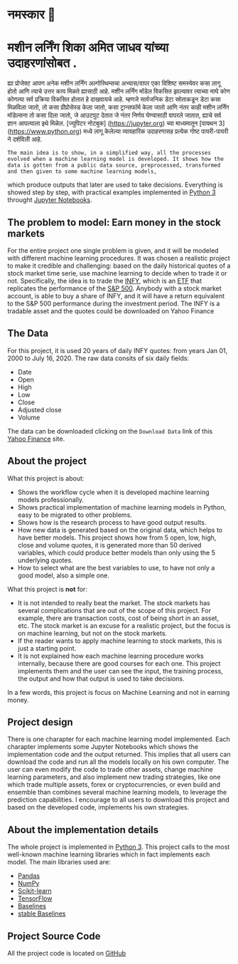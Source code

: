 # नमस्कार  👋

# मशीन लर्निंग शिका अमित जाधव यांच्या उदाहरणांसोबत .

 ह्या प्रोजेक्ट आपण अनेक मशीन लर्निंग अल्गोरिथम्सचा अभ्यास/वापर एका विशिष्ट समस्येवर कसा लागू होतो आणि त्याचे उत्तर काय मिळते ह्यासाठी आहे.
 मशीन लर्निंग मॉडेल विकसित झाल्यावर त्याच्या माघे  कोण कोणत्या सर्व प्रक्रिया विकसित होतात हे दाखवायचे आहे. म्हणजे सार्वजनिक डेटा स्रोताकडून डेटा कसा मिळविला जातो, तो कसा प्रीप्रोसेस्ड केला जातो, कसा ट्रान्सफॉर्म केला जातो आणि नंतर काही मशीन लर्निंग मॉडेल्सना तो कसा दिला जातो,  जे आउटपुट देतात जे नंतर निर्णय घेण्यासाठी वापरले जातात, ह्याचे सर्व ज्ञान आपल्याला इथे मिळेल. [ज्युपिटर नोटबुक] (https://jupyter.org) च्या माध्यमातून [पायथन 3] (https://www.python.org) मध्ये लागू केलेल्या व्यावहारिक उदाहरणासह प्रत्येक गोष्ट पायरी-पायरी ने दर्शविली आहे.

    The main idea is to show, in a simplified way, all the processes evolved when a machine learning model is developed. It shows how the data is gotten from a public data source, preprocessed, transformed and then given to some machine learning models,
which produce outputs that later are used to take decisions. Everything is showed step by step, with practical examples implemented in 
    [Python 3](https://www.python.org) throught [Jupyter Notebooks](https://jupyter.org).

## The problem to model: Earn money in the stock markets

For the entire project one single problem is given, and it will be modeled with different machine learning procedures. It was chosen
a realistic project to make it credible and challenging: based on the daily historical quotes of a stock market time serie, 
use machine learning to decide when to trade it or not. Specifically, the idea is to trade the [INFY](https://finance.yahoo.com/quote/INFY/history?period1=946684800&period2=1594857600&interval=1d&filter=history&frequency=1d), 
which is an [ETF](https://www.investopedia.com/terms/e/etf.asp) that
replicates the performance of the [S&P 500](https://finance.yahoo.com/quote/%5EGSPC?p=^GSPC). Anybody with a stock market account, is able to buy 
a share of INFY, and it will have a return equivalent to the S&P 500 performance during the investment period. The INFY is a tradable asset and the quotes
could be downloaded on Yahoo Finance

## The Data

For this project, it is used 20 years of daily INFY quotes: from years Jan 01, 2000 to July 16, 2020. The raw data consits of six daily fields:

 * Date
 * Open
 * High
 * Low
 * Close
 * Adjusted close
 * Volume

The data can be downloaded clicking on the `Download Data` link of this [Yahoo Finance](https://finance.yahoo.com/quote/SPY/history?period1=946695600&period2=1546225200&interval=1d&filter=history&frequency=1d) site.


## About the project

What this project is about:

 * Shows the workflow cycle when it is developed machine learning models professionally.
 * Shows practical implementation of machine learning models in Python, easy to be migrated to other problems.
 * Shows how is the research process to have good output results.
 * How new data is generated based on the original data, which helps to have better models. This project shows
    how from 5 open, low, high, close and volume quotes, it is generated more than 50 derived variables, which
    could produce better models than only using the 5 underlying quotes.
 * How to select what are the best variables to use, to have not only a good model, also a simple one.

What this project is **not** for:

 * It is not intended to really beat the market. The stock markets has several complications that are out of the scope
    of this project. For example, there are transaction costs, cost of being short in an asset, etc. The stock market  is an excuse 
    for a realistic project, but the focus is on machine learning, but not on the stock markets.
 * If the reader wants to apply machine learning to stock markets, this is just a starting point.
 * It is not explained how each machine learning procedure works internally, because there are good courses for each one. This project
   implements them and the user can see the input, the training process, the output and how that output is used to take 
   decisions.

In a few words, this project is focus on Machine Learning and not in earning money.

## Project design

There is one charapter for each machine learning model implemented. Each charapter implements some
Jupyter Notebooks which shows the implementation code and the output returned. This implies that 
all users can download the code and run all the models locally on his own computer. The user can
even modify the code to trade other assets, change  machine learning parameters, and also implement
new trading strategies, like one which trade multiple assets, forex or cryptocurrencies, or even build and ensemble 
than combines several machine learning models, to leverage the prediction capabilities. I encourage to all users to download this 
project and based on the developed code, implements his own strategies. 

## About the implementation details
The whole project is implemented in [Python 3](https://www.python.org). This project calls to the most well-known machine learning 
    libraries which in fact implements each model. The main libraries used are:

- [Pandas](https://pandas.pydata.org/)
- [NumPy](https://www.numpy.org/)
- [Scikit-learn](https://scikit-learn.org/stable/)
- [TensorFlow](https://www.tensorflow.org/)
- [Baselines](https://github.com/openai/baselines)
- [stable Baselines](https://github.com/hill-a/stable-baselines)

## Project Source Code

All the project code is located on [GitHub](https://github.com/amit2014/ml_algo_tour)
